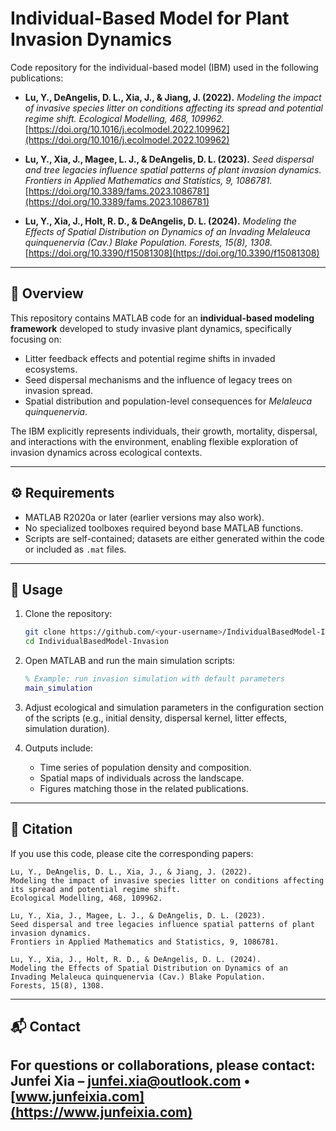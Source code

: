# Individual-Based Model for Plant Invasion Dynamics

Code repository for the individual-based model (IBM) used in the following publications:

* **Lu, Y., DeAngelis, D. L., Xia, J., & Jiang, J. (2022).**
  *Modeling the impact of invasive species litter on conditions affecting its spread and potential regime shift.*
  *Ecological Modelling, 468, 109962.*
  [https://doi.org/10.1016/j.ecolmodel.2022.109962](https://doi.org/10.1016/j.ecolmodel.2022.109962)

* **Lu, Y., Xia, J., Magee, L. J., & DeAngelis, D. L. (2023).**
  *Seed dispersal and tree legacies influence spatial patterns of plant invasion dynamics.*
  *Frontiers in Applied Mathematics and Statistics, 9, 1086781.*
  [https://doi.org/10.3389/fams.2023.1086781](https://doi.org/10.3389/fams.2023.1086781)

* **Lu, Y., Xia, J., Holt, R. D., & DeAngelis, D. L. (2024).**
  *Modeling the Effects of Spatial Distribution on Dynamics of an Invading Melaleuca quinquenervia (Cav.) Blake Population.*
  *Forests, 15(8), 1308.*
  [https://doi.org/10.3390/f15081308](https://doi.org/10.3390/f15081308)

---

## 📖 Overview

This repository contains MATLAB code for an **individual-based modeling framework** developed to study invasive plant dynamics, specifically focusing on:

* Litter feedback effects and potential regime shifts in invaded ecosystems.
* Seed dispersal mechanisms and the influence of legacy trees on invasion spread.
* Spatial distribution and population-level consequences for *Melaleuca quinquenervia*.

The IBM explicitly represents individuals, their growth, mortality, dispersal, and interactions with the environment, enabling flexible exploration of invasion dynamics across ecological contexts.

---

## ⚙️ Requirements

* MATLAB R2020a or later (earlier versions may also work).
* No specialized toolboxes required beyond base MATLAB functions.
* Scripts are self-contained; datasets are either generated within the code or included as `.mat` files.

---

## 🚀 Usage

1. Clone the repository:

   ```bash
   git clone https://github.com/<your-username>/IndividualBasedModel-Invasion.git
   cd IndividualBasedModel-Invasion
   ```

2. Open MATLAB and run the main simulation scripts:

   ```matlab
   % Example: run invasion simulation with default parameters
   main_simulation
   ```

3. Adjust ecological and simulation parameters in the configuration section of the scripts (e.g., initial density, dispersal kernel, litter effects, simulation duration).

4. Outputs include:

   * Time series of population density and composition.
   * Spatial maps of individuals across the landscape.
   * Figures matching those in the related publications.

---

## 📌 Citation

If you use this code, please cite the corresponding papers:

```
Lu, Y., DeAngelis, D. L., Xia, J., & Jiang, J. (2022). 
Modeling the impact of invasive species litter on conditions affecting its spread and potential regime shift. 
Ecological Modelling, 468, 109962.

Lu, Y., Xia, J., Magee, L. J., & DeAngelis, D. L. (2023).
Seed dispersal and tree legacies influence spatial patterns of plant invasion dynamics. 
Frontiers in Applied Mathematics and Statistics, 9, 1086781.

Lu, Y., Xia, J., Holt, R. D., & DeAngelis, D. L. (2024).
Modeling the Effects of Spatial Distribution on Dynamics of an Invading Melaleuca quinquenervia (Cav.) Blake Population. 
Forests, 15(8), 1308.
```

---

## 📬 Contact

For questions or collaborations, please contact:
**Junfei Xia** – [junfei.xia@outlook.com](mailto:junfei.xia@outlook.com) • [www.junfeixia.com](https://www.junfeixia.com)
---

